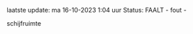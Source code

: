 laatste update: 
ma 16-10-2023  1:04   uur 
Status: FAALT - fout - 
<div class="service R">schijfruimte</div>